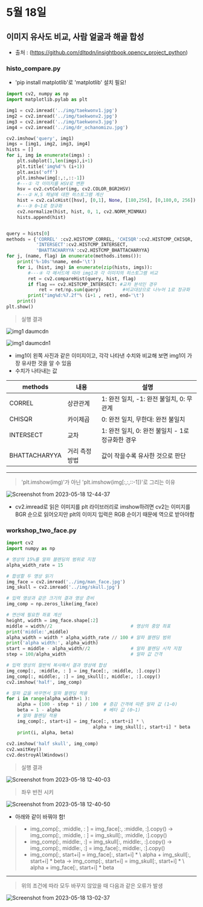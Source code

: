 # 5월 18일

## 이미지 유사도 비교, 사람 얼굴과 해골 합성

- 출처 : (https://github.com/dltpdn/insightbook.opencv_project_python)

### histo_compare.py
- 'pip install matplotlib'로 'matplotlib' 설치 필요!
```python
import cv2, numpy as np
import matplotlib.pylab as plt

img1 = cv2.imread('../img/taekwonv1.jpg')
img2 = cv2.imread('../img/taekwonv2.jpg')
img3 = cv2.imread('../img/taekwonv3.jpg')
img4 = cv2.imread('../img/dr_ochanomizu.jpg')

cv2.imshow('query', img1)
imgs = [img1, img2, img3, img4]
hists = []
for i, img in enumerate(imgs) :
    plt.subplot(1,len(imgs),i+1)
    plt.title('img%d'% (i+1))
    plt.axis('off') 
    plt.imshow(img[:,:,::-1])
    #---① 각 이미지를 HSV로 변환
    hsv = cv2.cvtColor(img, cv2.COLOR_BGR2HSV)
    #---② H,S 채널에 대한 히스토그램 계산
    hist = cv2.calcHist([hsv], [0,1], None, [180,256], [0,180,0, 256])
    #---③ 0~1로 정규화
    cv2.normalize(hist, hist, 0, 1, cv2.NORM_MINMAX)
    hists.append(hist)


query = hists[0]
methods = {'CORREL' :cv2.HISTCMP_CORREL, 'CHISQR':cv2.HISTCMP_CHISQR, 
           'INTERSECT':cv2.HISTCMP_INTERSECT,
           'BHATTACHARYYA':cv2.HISTCMP_BHATTACHARYYA}
for j, (name, flag) in enumerate(methods.items()):
    print('%-10s'%name, end='\t')
    for i, (hist, img) in enumerate(zip(hists, imgs)):
        #---④ 각 메서드에 따라 img1과 각 이미지의 히스토그램 비교
        ret = cv2.compareHist(query, hist, flag)
        if flag == cv2.HISTCMP_INTERSECT: #교차 분석인 경우 
            ret = ret/np.sum(query)        #비교대상으로 나누어 1로 정규화
        print("img%d:%7.2f"% (i+1 , ret), end='\t')
    print()
plt.show()
```

> 실행 결과

![img1 daumcdn](https://github.com/ajhwan/OpenCV_study/assets/129160008/6041f91e-ad82-45a5-90d7-bf4f93c4fad7)

![img1 daumcdn1](https://github.com/ajhwan/OpenCV_study/assets/129160008/367ca655-fc2d-4bd3-b960-63993c18043c)
- img1이 왼쪽 사진과 같은 이미지이고, 각각 나타낸 수치와 비교해 보면 img1이 가장 유사한 것을 알 수 있음
- 수치가 나타내는 값

|methods|내용|설명|
|------|---|---|
|CORREL|상관관계|1: 완전 일치, -1: 완전 불일치, 0: 무관계|
|CHISQR|카이제곱|0: 완전 일치, 무한대: 완전 불일치|
|INTERSECT|교차|1: 완전 일치, 0: 완전 불일치 - 1로 정규화한 경우|
|BHATTACHARYYA|거리 측정 방법|값이 작을수록 유사한 것으로 판단|

---------------------------------------------------------------------------------------------------
> 'plt.imshow(img)'가 아닌 'plt.imshow(img[:,:,::-1])'로 그리는 이유

![Screenshot from 2023-05-18 12-44-37](https://github.com/ajhwan/OpenCV_study/assets/129160008/6586336f-8bd5-4153-8ceb-2ea094742d4c)
- cv2.imread로 읽은 이미지를 plt 라이브러리로 imshow하려면 cv2는 이미지를 BGR 순으로 읽어오지만 plt의 이미지 입력은 RGB 순이기 때문에 역으로 받아야함

### workshop_two_face.py
```python
import cv2
import numpy as np

# 영상의 15%를 알파 블렌딩의 범위로 지정
alpha_width_rate = 15

# 합성할 두 영상 읽기
img_face = cv2.imread('../img/man_face.jpg')
img_skull = cv2.imread('../img/skull.jpg')

# 입력 영상과 같은 크기의 결과 영상 준비
img_comp = np.zeros_like(img_face)

# 연산에 필요한 좌표 계산
height, width = img_face.shape[:2]
middle = width//2                             # 영상의 중앙 좌표
print('middle:',middle)
alpha_width = width * alpha_width_rate // 100 # 알파 블렌딩 범위
print('alpha width:', alpha_width)
start = middle - alpha_width//2               # 알파 블렌딩 시작 지점
step = 100/alpha_width                        # 알파 값 간격

# 입력 영상의 절반씩 복사해서 결과 영상에 합성
img_comp[:, :middle, : ] = img_face[:, :middle, :].copy()
img_comp[:, middle:, :] = img_skull[:, middle:, :].copy()
cv2.imshow('half', img_comp)

# 알파 값을 바꾸면서 알파 블렌딩 적용
for i in range(alpha_width+1 ):
    alpha = (100 - step * i) / 100  # 증감 간격에 따른 알파 값 (1~0)
    beta = 1 - alpha                # 베타 값 (0~1)
    # 알파 블렌딩 적용
    img_comp[:, start+i] = img_face[:, start+i] * \
                                alpha + img_skull[:, start+i] * beta
    print(i, alpha, beta)
    
cv2.imshow('half skull', img_comp)
cv2.waitKey()
cv2.destroyAllWindows()
```

> 실행 결과

![Screenshot from 2023-05-18 12-40-03](https://github.com/ajhwan/OpenCV_study/assets/129160008/28726ef8-cab9-43b0-a798-0d73b788c300)

> 좌우 반전 시키

![Screenshot from 2023-05-18 12-40-50](https://github.com/ajhwan/OpenCV_study/assets/129160008/ac0d21dd-c666-4012-9dbe-28af1f1d992d)

- 아래와 같이 바꿔야 함!
> - img_comp[:, :middle, : ] = img_face[:, :middle, :].copy() -> img_comp[:, :middle, : ] = img_skull[:, :middle, :].copy() 
> - img_comp[:, middle:, :] = img_skull[:, middle:, :].copy() -> img_comp[:, middle:, :] = img_face[:, middle:, :].copy()
> - img_comp[:, start+i] = img_face[:, start+i] * \ alpha + img_skull[:, start+i] * beta -> img_comp[:, start+i] = img_skull[:, start+i] * \ alpha + img_face[:, start+i] * beta
-------------------------------------------------------------------------------------------------------------------------------
> 위의 조건에 따라 모두 바꾸지 않았을 때 다음과 같은 오류가 발생

![Screenshot from 2023-05-18 13-02-37](https://github.com/ajhwan/OpenCV_study/assets/129160008/da767ec1-75a9-47b1-9f07-7a844071b740)


